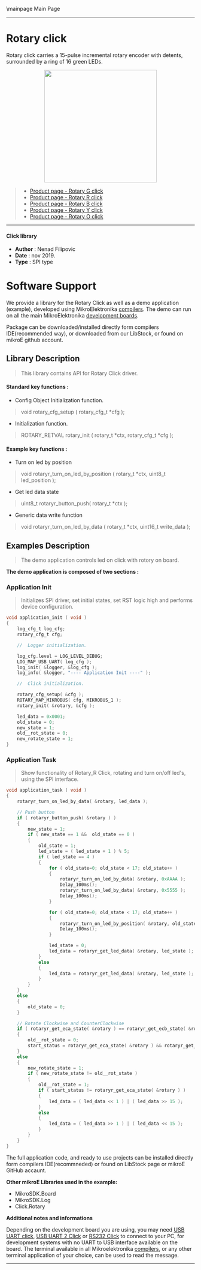 \mainpage Main Page
 
 

---
# Rotary click

Rotary click carries a 15-pulse incremental rotary encoder with detents, surrounded by a ring of 16 green LEDs.

<p align="center">
  <img src="https://download.mikroe.com/images/click_for_ide/grupe/rotary-click-group.png" height=300px>
</p>

> - [Product page - Rotary G click](<https://www.mikroe.com/rotary-g-click>)
> - [Product page - Rotary R click](<https://www.mikroe.com/rotary-r-click>)
> - [Product page - Rotary B click](<https://www.mikroe.com/rotary-b-click>)
> - [Product page - Rotary Y click](<https://www.mikroe.com/rotary-y-click>)
> - [Product page - Rotary O click](<https://www.mikroe.com/rotary-o-click>)

---


#### Click library 

- **Author**        : Nenad Filipovic
- **Date**          : nov 2019.
- **Type**          : SPI type


# Software Support

We provide a library for the Rotary Click 
as well as a demo application (example), developed using MikroElektronika 
[compilers](https://shop.mikroe.com/compilers). 
The demo can run on all the main MikroElektronika [development boards](https://shop.mikroe.com/development-boards).

Package can be downloaded/installed directly form compilers IDE(recommended way), or downloaded from our LibStock, or found on mikroE github account. 

## Library Description

> This library contains API for Rotary Click driver.

#### Standard key functions :

- Config Object Initialization function.
> void rotary_cfg_setup ( rotary_cfg_t *cfg ); 
 
- Initialization function.
> ROTARY_RETVAL rotary_init ( rotary_t *ctx, rotary_cfg_t *cfg );

#### Example key functions :

- Turn on led by position
> void rotaryr_turn_on_led_by_position ( rotary_t *ctx, uint8_t led_position );
 
-  Get led data state
> uint8_t rotaryr_button_push( rotary_t *ctx );

- Generic data write function
> void rotaryr_turn_on_led_by_data ( rotary_t *ctx, uint16_t write_data );

## Examples Description

> The demo application controls led on click with rotory on board.

**The demo application is composed of two sections :**

### Application Init 

> Initializes SPI driver, set initial states, 
> set RST logic high and performs device configuration.

```c
void application_init ( void )
{
    log_cfg_t log_cfg;
    rotary_cfg_t cfg;

    //  Logger initialization.

    log_cfg.level = LOG_LEVEL_DEBUG;
    LOG_MAP_USB_UART( log_cfg );
    log_init( &logger, &log_cfg );
    log_info( &logger, "---- Application Init ----" );

    //  Click initialization.

    rotary_cfg_setup( &cfg );
    ROTARY_MAP_MIKROBUS( cfg, MIKROBUS_1 );
    rotary_init( &rotary, &cfg );

    led_data = 0x0001;
    old_state = 0;
    new_state = 1;
    old__rot_state = 0;
    new_rotate_state = 1;
}
```

### Application Task

> Show functionality of Rotary_R Click, rotating and turn on/off led's,
> using the SPI interface.

```c
void application_task ( void )
{
    rotaryr_turn_on_led_by_data( &rotary, led_data );

    // Push button
    if ( rotaryr_button_push( &rotary ) )
    {
        new_state = 1;
        if ( new_state == 1 &&  old_state == 0 )
        {
            old_state = 1;
            led_state = ( led_state + 1 ) % 5;
            if ( led_state == 4 )
            {
                for ( old_state=0; old_state < 17; old_state++ )
                {
                    rotaryr_turn_on_led_by_data( &rotary, 0xAAAA );
                    Delay_100ms();
                    rotaryr_turn_on_led_by_data( &rotary, 0x5555 );
                    Delay_100ms();
                }

                for ( old_state=0; old_state < 17; old_state++ )
                {
                    rotaryr_turn_on_led_by_position( &rotary, old_state );
                    Delay_100ms();
                }

                led_state = 0;
                led_data = rotaryr_get_led_data( &rotary, led_state );
            }
            else
            {
                led_data = rotaryr_get_led_data( &rotary, led_state );
            }
        }
    }
    else
    {
        old_state = 0;
    }

    // Rotate Clockwise and CounterClockwise
    if ( rotaryr_get_eca_state( &rotary ) == rotaryr_get_ecb_state( &rotary ) )
    {
        old__rot_state = 0;
        start_status = rotaryr_get_eca_state( &rotary ) && rotaryr_get_ecb_state( &rotary );
    }
    else
    {
        new_rotate_state = 1;
        if ( new_rotate_state != old__rot_state )
        {
            old__rot_state = 1;
            if ( start_status != rotaryr_get_eca_state( &rotary ) )
            {
                led_data = ( led_data << 1 ) | ( led_data >> 15 );
            }
            else
            {
                led_data = ( led_data >> 1 ) | ( led_data << 15 );
            }
        }
    }
}
```

The full application code, and ready to use projects can be  installed directly form compilers IDE(recommneded) or found on LibStock page or mikroE GitHub accaunt.

**Other mikroE Libraries used in the example:** 

- MikroSDK.Board
- MikroSDK.Log
- Click.Rotary

**Additional notes and informations**

Depending on the development board you are using, you may need 
[USB UART click](https://shop.mikroe.com/usb-uart-click), 
[USB UART 2 Click](https://shop.mikroe.com/usb-uart-2-click) or 
[RS232 Click](https://shop.mikroe.com/rs232-click) to connect to your PC, for 
development systems with no UART to USB interface available on the board. The 
terminal available in all Mikroelektronika 
[compilers](https://shop.mikroe.com/compilers), or any other terminal application 
of your choice, can be used to read the message.



---
